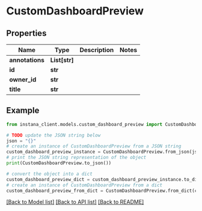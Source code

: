 # CustomDashboardPreview


## Properties

Name | Type | Description | Notes
------------ | ------------- | ------------- | -------------
**annotations** | **List[str]** |  | 
**id** | **str** |  | 
**owner_id** | **str** |  | 
**title** | **str** |  | 

## Example

```python
from instana_client.models.custom_dashboard_preview import CustomDashboardPreview

# TODO update the JSON string below
json = "{}"
# create an instance of CustomDashboardPreview from a JSON string
custom_dashboard_preview_instance = CustomDashboardPreview.from_json(json)
# print the JSON string representation of the object
print(CustomDashboardPreview.to_json())

# convert the object into a dict
custom_dashboard_preview_dict = custom_dashboard_preview_instance.to_dict()
# create an instance of CustomDashboardPreview from a dict
custom_dashboard_preview_from_dict = CustomDashboardPreview.from_dict(custom_dashboard_preview_dict)
```
[[Back to Model list]](../README.md#documentation-for-models) [[Back to API list]](../README.md#documentation-for-api-endpoints) [[Back to README]](../README.md)


